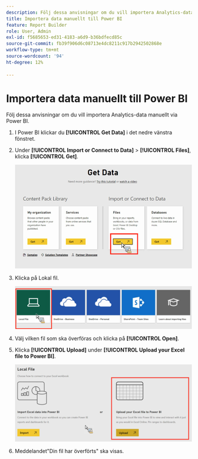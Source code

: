 ```yaml
---
description: Följ dessa anvisningar om du vill importera Analytics-data manuellt via Power BI.
title: Importera data manuellt till Power BI
feature: Report Builder
role: User, Admin
exl-id: f5685653-ed31-4183-a6d9-b36bdfecd85c
source-git-commit: fb39f906d6c08713e4dc8211c917b2942502868e
workflow-type: tm+mt
source-wordcount: '94'
ht-degree: 12%

---
```


# Importera data manuellt till Power BI

Följ dessa anvisningar om du vill importera Analytics-data manuellt via Power BI.

1. I Power BI klickar du **[!UICONTROL Get Data]** i det nedre vänstra fönstret.
1. Under **[!UICONTROL Import or Connect to Data]** > **[!UICONTROL Files]**, klicka **[!UICONTROL Get]**.

   ![Klicka på ikonen Hämta under Importera eller Anslut till data.](assets/get-data.png)

1. Klicka på Lokal fil.

   ![Klicka på ikonen Lokal fil.](assets/local-file.png)

1. Välj vilken fil som ska överföras och klicka på **[!UICONTROL Open]**.
1. Klicka **[!UICONTROL Upload]** under **[!UICONTROL Upload your Excel file to Power BI]**.

   ![Klicka på Överför för att överföra Excel-filen.](assets/upload-excel-file.png)

1. Meddelandet&quot;Din fil har överförts&quot; ska visas.
